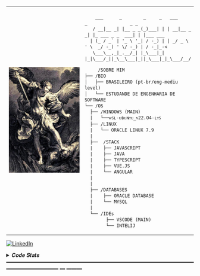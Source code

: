 <table>
  <tr>
    <td style="width: 50%;">
       <img src="https://github.com/gabrielfontenelles/gabrielfontenelles/blob/main/Imagem.jpg" alt="Angel" style="width: 200%; border: none;"/>
    </td>
    <td style="width: 50%; vertical-align: top;">
      <p style="font-family: monospace; font-size: 16px;">
       
        ___      _        _     _   ___        _                _ _        
       / __|__ _| |__ _ _(_)___| | | __|__ _ _| |_ ___ _ _  ___| | |___ ___
      | (_ / _` | '_ \ '_| / -_) | | _/ _ \ ' \  _/ -_) ' \/ -_) | / -_|_-<
       \___\__,_|_.__/_| |_\___|_| |_|\___/_||_\__\___|_||_\___|_|_\___/__/

</p>
        
         /SOBRE MIM
    ├── /BIO
    │   ├── BRASILEIRO (pt-br/eng-mediu level)
    │   └── ESTUDANDE DE ENGENHARIA DE SOFTWARE
    └── /OS
      ├── /WINDOWS (MAIN)
      |   └──ᴡꜱʟ-ᴜʙᴜɴᴛᴜ_ᴠ22.𝟢4-ʟᴛꜱ   
      ├── /LINUX
      |   └── ORACLE LINUX 7.9
      |
      ├──  /STACK
      |    ├── JAVASCRIPT
      |    ├── JAVA
      |    ├── TYPESCRIPT
      |    ├── VUE.JS
      |    └── ANGULAR
      |    
      |
      ├── /DATABASES
      |    ├── ORACLE DATABASE
      |    └── MYSQL
      |
      └── /IDEs
            ├── VSCODE (MAIN)
            └── INTELIJ
  </tr>
</table>


      
  <!-- Links -->

[![LinkedIn](https://img.shields.io/badge/LinkedIn-0077B5?style=for-the-badge&logo=linkedin&logoColor=white)](https://www.linkedin.com/in/gabriel-fontenelles-977402242/)

  
    
<details>
<summary> 𝑪𝒐𝒅𝒆 𝑺𝒕𝒂𝒕𝒔 ━━━━━━━━━━━━━━━━━━━━━━━━━━━━━━━━━━━━━━━━━━━━━━ ━ ━━━</summary>
<br>
<img src="https://github-readme-stats.vercel.app/api?username=gabrielfontenelles&hide_title=false&hide_rank=false&show_icons=true&include_all_commits=true&count_private=true&disable_animations=false&theme=nord&locale=en&hide_border=true&order=1" height="163" alt="stats graph"  />
<br>
</details>





                                                                                                          
                                                                                                          

